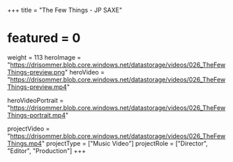 +++
title = "The Few Things - JP SAXE"
# featured = 0
weight = 113
heroImage = "https://drisommer.blob.core.windows.net/datastorage/videos/026_TheFewThings-preview.png"
heroVideo = "https://drisommer.blob.core.windows.net/datastorage/videos/026_TheFewThings-preview.mp4"

heroVideoPortrait = "https://drisommer.blob.core.windows.net/datastorage/videos/026_TheFewThings-portrait.mp4"

projectVideo = "https://drisommer.blob.core.windows.net/datastorage/videos/026_TheFewThings.mp4"
projectType = ["Music Video"]
projectRole = ["Director", "Editor", "Production"]
+++
